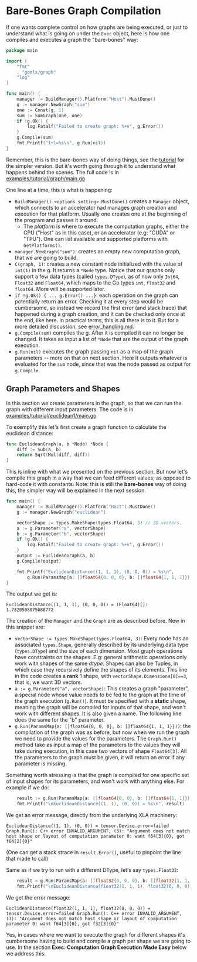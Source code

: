# Bare-Bones Graph Compilation

If one wants complete control on how graphs are being executed, or just to understand what is going
on under the `Exec` object, here is how one compiles and executes a graph the "bare-bones" way:

```go
package main

import (
	"fmt"
	. "gomlx/graph"
	"log"
)

func main() {
	manager := BuildManager().Platform("Host").MustDone()
	g := manager.NewGraph("sum")
	one := Const(g, 1)
	sum := SumGraph(one, one)
	if !g.Ok() {
		log.Fatalf("Failed to create graph: %+v", g.Error())
	}
	g.Compile(sum)
	fmt.Printf("1+1=%s\n", g.Run(nil))
}
```

Remember, this is the bare-bones way of doing things, see the [tutorial](../examples/tutorial/tutorial.ipynb)
for the simpler version. But it's worth going through it to understand what happens behind the scenes. 
The full code is in [examples/tutorial/graph/main.go](../examples/tutorial/graph/main.go)

One line at a time, this is what is happening:

* `BuildManager().<options setting>.MustDone()` creates a `Manager` object, which connects to an accelerator
  nad manages graph creation and execution for that platform. Usually one creates one at the beginning of
  the program and passes it around.
    * The *platform* is where to execute the computation graphs, either the CPU ("Host" as in this case), or
      an accelerator (e.g: "CUDA" or "TPU"). One can list available and supported platforms with
      `GetPlatforms()`.
* `manager.NewGraph("sum")`: creates an empty new computation graph, that we are going to build.
* `C(graph, 1)`: creates a new constant node initialized with the value of `int(1)` in the g.
  It returns a `*Node` type. Notice that our graphs only support a few data types
  (called `types.DType`), as of now only `Int64`, `Float32` and `Float64`, which maps to the
  Go types `int`, `float32` and `float64`. More will be supported later.
* `if !g.Ok() { ... g.Error() ...}`: each operation on the graph can potentially
  return an error. Checking it at every step would be cumbersome, so instead we record the
  first error (and stack trace) that happened during a graph creation, and it can be checked
  only once at the end, like here. In practical terms, this is all there is to it. But for
  a more detailed discussion, see [error_handling.md](docs/error_handling.md).
* `g.Compile(sum)` compiles the g. After it is compiled it can no longer be changed. It
  takes as input a list of `*Node` that are the output of the graph execution.
* `g.Run(nil)` executes the graph passing `nil` as a map of the graph parameters -- more on that
  on next section. Here it outputs whatever is evaluated for the `sum` node, since that was the node
  passed as output for `g.Compile`.



## Graph Parameters and Shapes

In this section we create parameters in the graph, so that we can run the graph with different input
parameters. The code is in [examples/tutorial/euclidean1/main.go](../examples/tutorial/euclidean1/main.go)

To exemplify this let's first create a graph function to calculate the euclidean distance:

```go
func EuclideanGraph(a, b *Node) *Node {
	diff := Sub(a, b)
	return Sqrt(Mul(diff, diff))
}
```

This is inline with what we presented on the previous section. But now let's compile this graph in a way that
we can feed different values, as opposed to hard-code it with constants. Note: this is still the **bare-bones**
way of doing this, the simpler way will be explained in the next session.

```go
func main() {
	manager := BuildManager().Platform("Host").MustDone()
	g := manager.NewGraph("euclidean")

	vectorShape := types.MakeShape(types.Float64, 3) // 3D vectors.
	a := g.Parameter("a", vectorShape)
	b := g.Parameter("b", vectorShape)
	if !g.Ok() {
		log.Fatalf("Failed to create graph: %+v", g.Error())
	}
	output := EuclideanGraph(a, b)
	g.Compile(output)

	fmt.Printf("EuclideanDistance((1, 1, 1), (0, 0, 0)) = %s\n",
		g.Run(ParamsMap{a: []float64{0, 0, 0}, b: []float64{1, 1, 1}}))    
}
```

The output we get is:

```
EuclideanDistance((1, 1, 1), (0, 0, 0)) = (Float64)[]: 1.7320508075688772
```

The creation of the `Manager` and the `Graph` are as described before. New in this snippet are:

* `vectorShape := types.MakeShape(types.Float64, 3)`: Every node has an associated `types.Shape`,
  generally described by its underlying data type (`types.DType`) and the size of each dimension. Most graph
  operations have constraints on the shapes. E.g: general arithmetic operations only work with shapes of the
  same *dtype*. Shapes can also be Tuples, in which case they recursively define the shapes of its elements.
  This line in the code creates a **rank** 1 shape, with `vectorShape.Dimensions[0]==3`, that is, we want
  3D vectors.
* `a := g.Parameter("a", vectorShape)`: This creates a graph "parameter", a special node whose
  value needs to be fed to the graph at the time of the graph execution (`g.Run()`). It must be specified
  with a **static** shape, meaning the graph will be compiled for inputs of that shape, and won't work
  with different shapes. It is also given a name. The following line does the same for the "b" parameter.
* `g.Run(ParamsMap{a: []float64{0, 0, 0}, b: []float64{1, 1, 1}}))`: the compilation of the
  graph was as before, but now when we run the graph we need to provide the values for the parameters.
  The `Graph.Run()` method take as input a map of the parameters to the values they will take during
  execution, in this case two vectors of shape `Float64[3]`. All the parameters to the graph must
  be given, it will return an error if any parameter is missing.

Something worth stressing is that the graph is compiled for one specific set of input shapes
for its parameters, and won't work with anything else. For example if we do:

```go
	result := g.Run(ParamsMap{a: []float64{0, 0}, b: []float64{1, 1}})
	fmt.Printf("\nEuclideanDistance((1, 1), (0, 0)) = %s\n", result)
```

We get an error message, directly from the underlying XLA machinery:

```
EuclideanDistance((1, 1), (0, 0)) = tensor.Device.error=failed Graph.Run(): C++ error INVALID_ARGUMENT, (3): "Argument does not match host shape or layout of computation parameter 0: want f64[3]{0}, got f64[2]{0}"
```

(One can get a stack strace in `result.Error()`, useful to pinpoint the line that made to call)

Same as if we try to run with a different DType, let's say `types.Float32`:

```go
	result = g.Run(ParamsMap{a: []float32{0, 0, 0}, b: []float32{1, 1, 1}})
    fmt.Printf("\nEuclideanDistance(float32(1, 1, 1), float32(0, 0, 0)) = %s\n", result)
```

We get the error message:

```
EuclideanDistance(float32(1, 1, 1), float32(0, 0, 0)) = tensor.Device.error=failed Graph.Run(): C++ error INVALID_ARGUMENT, (3): "Argument does not match host shape or layout of computation parameter 0: want f64[3]{0}, got f32[3]{0}"
```

Yes, in cases where we want to execute the graph for different shapes it's cumbersome having to build and
compile a graph per shape we are going to use. In the section **Exec: Computation Graph Execution Made Easy**
below we address this.
